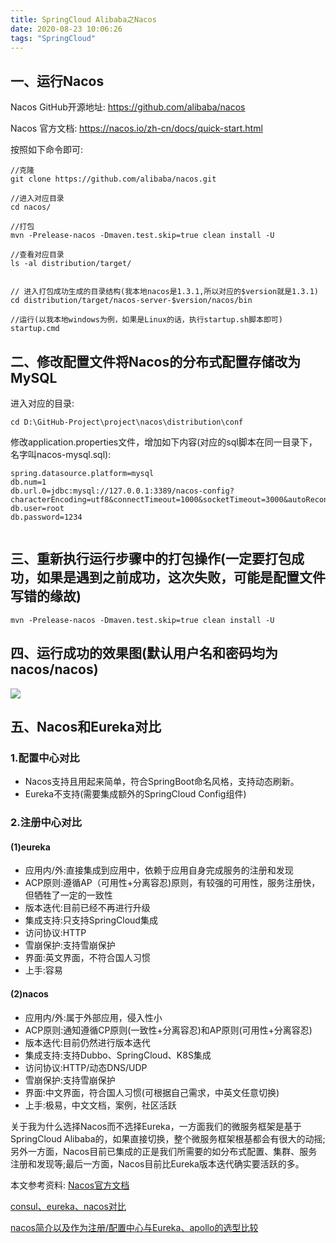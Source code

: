 ```yaml
---
title: SpringCloud Alibaba之Nacos
date: 2020-08-23 10:06:26
tags: "SpringCloud"
---
```


## 一、运行Nacos
<!--more-->
Nacos GitHub开源地址:
https://github.com/alibaba/nacos

Nacos 官方文档:
https://nacos.io/zh-cn/docs/quick-start.html

按照如下命令即可:
```
//克隆
git clone https://github.com/alibaba/nacos.git

//进入对应目录
cd nacos/

//打包
mvn -Prelease-nacos -Dmaven.test.skip=true clean install -U  

//查看对应目录
ls -al distribution/target/


// 进入打包成功生成的目录结构(我本地nacos是1.3.1,所以对应的$version就是1.3.1)
cd distribution/target/nacos-server-$version/nacos/bin

//运行(以我本地windows为例，如果是Linux的话，执行startup.sh脚本即可)
startup.cmd

```

## 二、修改配置文件将Nacos的分布式配置存储改为MySQL
进入对应的目录:
```
cd D:\GitHub-Project\project\nacos\distribution\conf
```

修改application.properties文件，增加如下内容(对应的sql脚本在同一目录下，名字叫nacos-mysql.sql):
```
spring.datasource.platform=mysql
db.num=1
db.url.0=jdbc:mysql://127.0.0.1:3389/nacos-config?characterEncoding=utf8&connectTimeout=1000&socketTimeout=3000&autoReconnect=true
db.user=root
db.password=1234


```

## 三、重新执行运行步骤中的打包操作(一定要打包成功，如果是遇到之前成功，这次失败，可能是配置文件写错的缘故)
```
mvn -Prelease-nacos -Dmaven.test.skip=true clean install -U  

```

## 四、运行成功的效果图(默认用户名和密码均为nacos/nacos)
![](SpringCloud-Alibaba之Nacos/01.png)

## 五、Nacos和Eureka对比

### 1.配置中心对比
- Nacos支持且用起来简单，符合SpringBoot命名风格，支持动态刷新。
- Eureka不支持(需要集成额外的SpringCloud Config组件)

### 2.注册中心对比

#### (1)eureka
- 应用内/外:直接集成到应用中，依赖于应用自身完成服务的注册和发现
- ACP原则:遵循AP（可用性+分离容忍)原则，有较强的可用性，服务注册快，但牺牲了一定的一致性
- 版本迭代:目前已经不再进行升级
- 集成支持:只支持SpringCloud集成
- 访问协议:HTTP
- 雪崩保护:支持雪崩保护
- 界面:英文界面，不符合国人习惯
- 上手:容易

#### (2)nacos
- 应用内/外:属于外部应用，侵入性小
- ACP原则:通知遵循CP原则(一致性+分离容忍)和AP原则(可用性+分离容忍)
- 版本迭代:目前仍然进行版本迭代
- 集成支持:支持Dubbo、SpringCloud、K8S集成
- 访问协议:HTTP/动态DNS/UDP
- 雪崩保护:支持雪崩保护
- 界面:中文界面，符合国人习惯(可根据自己需求，中英文任意切换)
- 上手:极易，中文文档，案例，社区活跃

关于我为什么选择Nacos而不选择Eureka，一方面我们的微服务框架是基于SpringCloud Alibaba的，如果直接切换，整个微服务框架根基都会有很大的动摇;另外一方面，Nacos目前已集成的正是我们所需要的如分布式配置、集群、服务注册和发现等;最后一方面，Nacos目前比Eureka版本迭代确实要活跃的多。


本文参考资料:
[Nacos官方文档](https://nacos.io/zh-cn/docs/quick-start.html)

[consul、eureka、nacos对比](https://www.cnblogs.com/zhucww/p/11532770.html)

[nacos简介以及作为注册/配置中心与Eureka、apollo的选型比较](https://www.jianshu.com/p/afd7776a64c6)